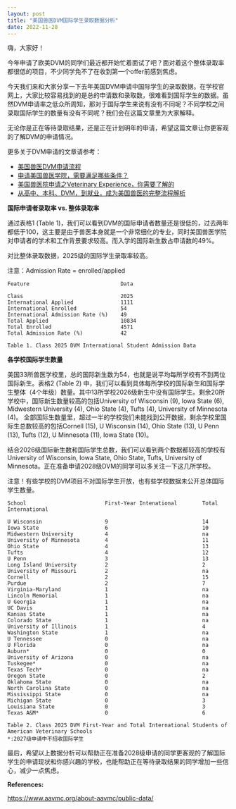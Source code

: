 ```yaml
---
layout: post
title: "美国兽医DVM国际学生录取数据分析"
date: 2022-11-28
---
```

嗨，大家好！

今年申请了欧美DVM的同学们最近都开始忙着面试了吧？面对着这个整体录取率都很低的项目，不少同学免不了在收到第一个offer前感到焦虑。

今天我们来和大家分享一下去年美国DVM申请中国际学生的录取数据。在学校官网上，大家比较容易找到的是总的申请数和录取数，很难看到国际学生的数据。虽然DVM申请率之低众所周知，那对于国际学生来说有没有不同呢？不同学校之间录取国际学生的数量有没有不同呢？我们会在这篇文章里为大家解释。

无论你是正在等待录取结果，还是正在计划明年的申请，希望这篇文章让你更客观的了解DVM的申请情况。

更多关于DVM申请的文章请参考：

+ [美国兽医DVM申请流程](https://www.tessay.org/blog/2018/10/05/vmcas)
+ [申请美国兽医学院，需要满足哪些条件？](https://www.tessay.org/blog/2020/12/29/dvm-application)
+ [美国兽医院申请之Veterinary Experience，你需要了解的](https://www.tessay.org/blog/2022/04/15/veterinary-experience)
+ [从高中、本科、DVM，到就业，成为美国兽医的完整流程解析](https://www.tessay.org/blog/2023/03/20/dvm-whole-process)

**国际申请者录取率 vs. 整体录取率**

通过表格1 (Table 1)，我们可以看到DVM的国际申请者数量还是很低的，过去两年都低于100，这主要是由于兽医本身就是一个非常细化的专业，同时美国兽医学院对申请者的学术和工作背景要求较高。而入学的国际新生数占申请数的49%。

对比整体录取数据，2025级的国际学生录取率较高。

注意：Admission Rate = enrolled/applied

    Feature                             Data     
    
    Class                               2025     
    International Applied               1111     
    International Enrolled              54       
    International Admission Rate (%)    49       
    Total Applied                       10834    
    Total Enrolled                      4571     
    Total Admission Rate (%)            42       
    
    Table 1. Class 2025 DVM International Student Admission Data


**各学校国际学生数量**

美国33所兽医学校里，总的国际新生数为54，也就是说平均每所学校有不到两位国际新生。表格2 (Table 2) 中，我们可以看到具体每所学校的国际新生和国际学生整体（4个年级）数量。其中13所学校2026级新生中没有国际学生。剩余20所学校中，国际新生数量较高的包括University of Wisconsin (9), Iowa State (6), Midwestern University (4), Ohio State (4), Tufts (4), University of Minnesota (4)。 全部国际生数量里，超过一半的学校我们未能找到公开数据，剩余学校里国际生总数较高的包括Cornell (15), U Wisconsin (14), Ohio State (13), U Penn (13), Tufts (12), U Minnesota (11), Iowa State (10)。

结合2026级国际新生数和国际学生总数，我们可以看到两个数据都较高的学校有University of  Wisconsin, Iowa State, Ohio State, Tufts, University of Minnesota。正在准备申请2028级DVM的同学可以多关注一下这几所学校。

注意！有些学校的DVM项目不对国际学生开放，也有些学校数据未公开总体国际学生数量。


    School                         First-Year Intenational        Total International            
    
    U Wisconsin                    9                              14                             
    Iowa State                     6                              10                             
    Midwestern University          4                              na                             
    University of Minnesota        4                              11                             
    Ohio State                     4                              13                             
    Tufts                          4                              12                             
    U Penn                         3                              13                             
    Long Island University         2                              2                              
    University of Missouri         2                              na                             
    Cornell                        2                              15                             
    Purdue                         2                              7                              
    Virginia-Maryland              1                              na                             
    Lincoln Memorial               1                              na                             
    U Georgia                      1                              na                             
    UC Davis                       1                              na                             
    Kansas State                   1                              na                             
    Colorado State                 1                              na                             
    University of Illinois         1                              4                              
    Washington State               1                              na                             
    U Tennessee                    0                              na                             
    U Florida                      0                              na                             
    Auburn*                        0                              0                              
    University of Arizona          0                              na                             
    Tuskegee*                      0                              na                             
    Texas Tech*                    0                              na                             
    Oregon State                   0                              2                              
    Oklahoma State                 0                              na                             
    North Carolina State           0                              na                             
    Mississippi State              0                              na                             
    Michigan State                 0                              3                              
    Louisiana State                0                              3                              
    Texas A&M*                     0                              6                              
    
    Table 2. Class 2025 DVM First-Year and Total International Students of American Veterinary Schools 
    *:2027级申请中不招收国际学生


最后，希望以上数据分析可以帮助正在准备2028级申请的同学更客观的了解国际学生的申请现状和你感兴趣的学校，也能帮助正在等待录取结果的同学增加一些信心，减少一点焦虑。


**References:**

https://www.aavmc.org/about-aavmc/public-data/

